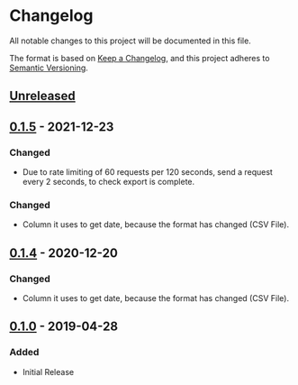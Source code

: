 # Changelog

All notable changes to this project will be documented in this file.

The format is based on [Keep a Changelog](https://keepachangelog.com/en/1.0.0/),
and this project adheres to [Semantic Versioning](https://semver.org/spec/v2.0.0.html).

## [Unreleased]

## [0.1.5] - 2021-12-23

### Changed

- Due to rate limiting of 60 requests per 120 seconds, send a request every 2 seconds, to check export is complete.

### Changed

- Column it uses to get date, because the format has changed (CSV File).

## [0.1.4] - 2020-12-20

### Changed

- Column it uses to get date, because the format has changed (CSV File).

## [0.1.0] - 2019-04-28

### Added

- Initial Release

[unreleased]: https://gitlab.com/hmajid2301/gatsby-goatcounter-analytics-reporter/-/compare/release%2F0.1.5...master
[0.1.5]: https://gitlab.com/hmajid2301/gatsby-goatcounter-analytics-reporter/-/tags/release%2F0.1.5...release%2F0.1.4
[0.1.4]: https://gitlab.com/hmajid2301/gatsby-goatcounter-analytics-reporter/-/tags/release%2F0.1.4...release%2F0.1.3
[0.1.3]: https://gitlab.com/hmajid2301/gatsby-goatcounter-analytics-reporter/-/tags/release%2F0.1.3...release%2F0.1.2
[0.1.2]: https://gitlab.com/hmajid2301/gatsby-goatcounter-analytics-reporter/-/tags/release%2F0.1.2...release%2F0.1.1
[0.1.1]: https://gitlab.com/hmajid2301/gatsby-goatcounter-analytics-reporter/-/tags/release%2F0.1.1...release%2F0.1.0
[0.1.0]: https://gitlab.com/hmajid2301/gatsby-goatcounter-analytics-reporter/-/tags/release%2F0.1.0
